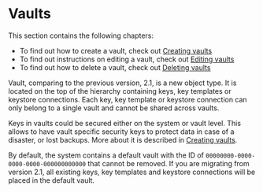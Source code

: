 # Vaults

This section contains the following chapters: 
* To find out how to create a vault, check out [Creating vaults](uko-create-vaults-onprem.md)
* To find out instructions on editing a vault, check out [Editing vaults](uko-edit-vaults-onprem.md)
* To find out how to delete a vault, check out [Deleting vaults](uko-delete-vaults-onprem.md)

Vault, comparing to the previous version, 2.1, is a new object type. It is located on the top of the hierarchy containing keys, key templates or keystore connections. Each key, key template or keystore connection can only belong to a single vault and cannot be shared across vaults. 

Keys in vaults could be secured either on the system or vault level. This allows to have vault specific security keys to protect data in case of a disaster, or lost backups. More about it is described in [Creating vaults](uko-create-vaults-onprem.md).

By default, the system contains a default vault with the ID of `00000000-0000-0000-0000-000000000000` that cannot be removed. If you are migrating from version 2.1, all existing keys, key templates and keystore connections will be placed in the default vault. 


